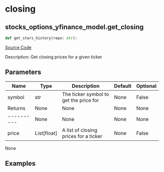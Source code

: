 # closing

## stocks_options_yfinance_model.get_closing

```python
def get_stars_history(repo: str):
```
[Source Code](https://github.com/OpenBB-finance/OpenBBTerminal/tree/main/openbb_terminal/stocks/options/yfinance_model.py#L296)

Description: Get closing prices for a given ticker

## Parameters

| Name | Type | Description | Default | Optional |
| ---- | ---- | ----------- | ------- | -------- |
| symbol | str | The ticker symbol to get the price for | None | False |
| Returns | None | None | None | None |
| ---------- | None | None | None | None |
| price | List[float] | A list of closing prices for a ticker | None | False |

None

## Examples

